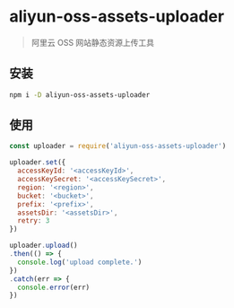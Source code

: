 # aliyun-oss-assets-uploader

> 阿里云 OSS 网站静态资源上传工具

## 安装

```bash
npm i -D aliyun-oss-assets-uploader
```

## 使用

```js
const uploader = require('aliyun-oss-assets-uploader')

uploader.set({
  accessKeyId: '<accessKeyId>',
  accessKeySecret: '<accessKeySecret>',
  region: '<region>',
  bucket: '<bucket>',
  prefix: '<prefix>',
  assetsDir: '<assetsDir>',
  retry: 3
})

uploader.upload()
.then(() => {
  console.log('upload complete.')
})
.catch(err => {
  console.error(err)
})
```
